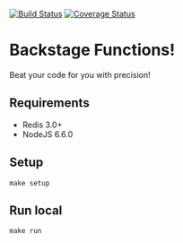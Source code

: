 [![Build Status](https://travis-ci.org/backstage/functions.png?branch=master)](https://travis-ci.org/backstage/functions)
[![Coverage Status](https://coveralls.io/repos/github/backstage/functions/badge.svg?branch=master)](https://coveralls.io/github/backstage/functions?branch=master)


# Backstage Functions!
Beat your code for you with precision!

## Requirements

- Redis 3.0+
- NodeJS 6.6.0

## Setup

    make setup

## Run local

    make run
